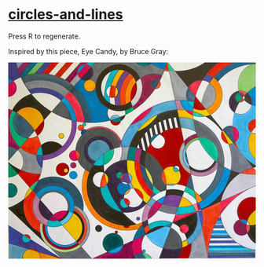 # [circles-and-lines](https://frowenz.github.io/circles-and-lines)

Press R to regenerate.

Inspired by this piece, Eye Candy, by Bruce Gray:

![Eye Candy](eye_candy.jpg)

